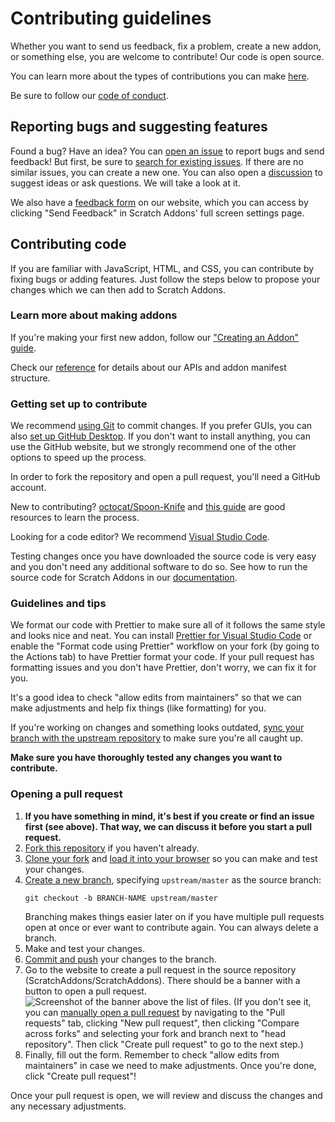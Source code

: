 # Contributing guidelines

Whether you want to send us feedback, fix a problem, create a new addon, or something else, you are welcome to contribute! Our code is open source.

You can learn more about the types of contributions you can make [here](https://scratchaddons.com/docs/faq/#contributing).

Be sure to follow our [code of conduct](https://github.com/ScratchAddons/ScratchAddons/blob/master/.github/CODE_OF_CONDUCT.md).

## Reporting bugs and suggesting features

Found a bug? Have an idea? You can [open an issue](https://github.com/ScratchAddons/ScratchAddons/issues/new/choose) to report bugs and send feedback! But first, be sure to [search for existing issues](https://github.com/ScratchAddons/ScratchAddons/issues). If there are no similar issues, you can create a new one. You can also open a [discussion](https://github.com/ScratchAddons/ScratchAddons/discussions) to suggest ideas or ask questions. We will take a look at it.

We also have a [feedback form](https://scratchaddons.com/feedback) on our website, which you can access by clicking "Send Feedback" in Scratch Addons' full screen settings page.

## Contributing code

If you are familiar with JavaScript, HTML, and CSS, you can contribute by fixing bugs or adding features. Just follow the steps below to propose your changes which we can then add to Scratch Addons.

### Learn more about making addons

If you're making your first new addon, follow our ["Creating an Addon" guide](https://scratchaddons.com/docs/develop/getting-started/creating-an-addon/).

Check our [reference](https://scratchaddons.com/docs/reference/) for details about our APIs and addon manifest structure.

### Getting set up to contribute

We recommend [using Git](https://docs.github.com/en/get-started/quickstart/set-up-git) to commit changes. If you prefer GUIs, you can also [set up GitHub Desktop](https://docs.github.com/en/desktop/installing-and-configuring-github-desktop/installing-and-authenticating-to-github-desktop/setting-up-github-desktop). If you don't want to install anything, you can use the GitHub website, but we strongly recommend one of the other options to speed up the process.

In order to fork the repository and open a pull request, you'll need a GitHub account.

New to contributing? [octocat/Spoon-Knife](https://github.com/octocat/Spoon-Knife) and [this guide](https://docs.github.com/en/get-started/quickstart/contributing-to-projects) are good resources to learn the process.

Looking for a code editor? We recommend [Visual Studio Code](https://code.visualstudio.com/).

Testing changes once you have downloaded the source code is very easy and you don't need any additional software to do so. See how to run the source code for Scratch Addons in our [documentation](https://scratchaddons.com/docs/getting-started/installing/#installing-on-google-chrome-or-microsoft-edge).

### Guidelines and tips

We format our code with Prettier to make sure all of it follows the same style and looks nice and neat. You can install [Prettier for Visual Studio Code](https://marketplace.visualstudio.com/items?itemName=esbenp.prettier-vscode) or enable the "Format code using Prettier" workflow on your fork (by going to the Actions tab) to have Prettier format your code. If your pull request has formatting issues and you don't have Prettier, don't worry, we can fix it for you.

It's a good idea to check "allow edits from maintainers" so that we can make adjustments and help fix things (like formatting) for you.

If you're working on changes and something looks outdated, [sync your branch with the upstream repository](https://docs.github.com/en/get-started/using-git/getting-changes-from-a-remote-repository#fetching-changes-from-a-remote-repository) to make sure you're all caught up.

**Make sure you have thoroughly tested any changes you want to contribute.**

### Opening a pull request

1. **If you have something in mind, it's best if you create or find an issue first (see above). That way, we can discuss it before you start a pull request.**
2. [Fork this repository](https://docs.github.com/en/get-started/quickstart/fork-a-repo) if you haven't already.
3. [Clone your fork](https://docs.github.com/en/get-started/quickstart/fork-a-repo#cloning-your-forked-repository) and [load it into your browser](https://scratchaddons.com/docs/getting-started/installing/#installing-on-google-chrome-or-microsoft-edge) so you can make and test your changes.
4. [Create a new branch](https://docs.github.com/en/get-started/quickstart/contributing-to-projects#creating-a-branch-to-work-on), specifying `upstream/master` as the source branch:
   ```shell
   git checkout -b BRANCH-NAME upstream/master
   ```
   Branching makes things easier later on if you have multiple pull requests open at once or ever want to contribute again. You can always delete a branch.
5. Make and test your changes.
6. [Commit and push](https://docs.github.com/en/get-started/quickstart/contributing-to-projects#making-and-pushing-changes) your changes to the branch.
7. Go to the website to create a pull request in the source repository (ScratchAddons/ScratchAddons). There should be a banner with a button to open a pull request.
  ![Screenshot of the banner above the list of files.](https://docs.github.com/assets/cb-34106/mw-1440/images/help/pull_requests/pull-request-compare-pull-request.webp)
  (If you don't see it, you can [manually open a pull request](https://docs.github.com/en/pull-requests/collaborating-with-pull-requests/proposing-changes-to-your-work-with-pull-requests/creating-a-pull-request-from-a-fork) by navigating to the "Pull requests" tab, clicking "New pull request", then clicking "Compare across forks" and selecting your fork and branch next to "head repository". Then click "Create pull request" to go to the next step.)
8. Finally, fill out the form. Remember to check "allow edits from maintainers" in case we need to make adjustments. Once you're done, click "Create pull request"!

Once your pull request is open, we will review and discuss the changes and any necessary adjustments.
